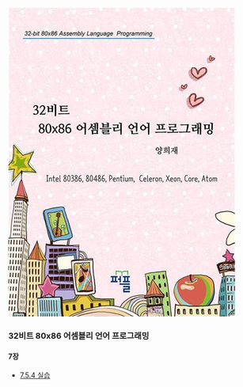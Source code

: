 <img src="image/book.jpg"/>
<br/>

### 32비트 80x86 어셈블리 언어 프로그래밍

#### 7장
- [7.5.4 실습](/Chapter07/Training7.5.4)